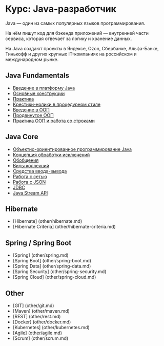 # Курс: Java-разработчик

Java — один из самых популярных языков программирования.

На нём пишут код для бэкенда приложений — внутренней части сервиса, которая отвечает за логику и хранение данных.

На Java создают проекты в Яндексе, Ozon, Сбербанке, Альфа-Банке, Тинькофф и других крупных IT-компаниях на российском и международном рынке.

## Java Fundamentals

+ [Введение в платформу Java](1-java-fundamentals/lvl1/1-java-fundamentals-level-1.md)
+ [Основные конструкции](1-java-fundamentals/lvl2/1-java-fundamentals-level-2.md)
+ [Практика](1-java-fundamentals/lvl3/1-java-fundamentals-level-3.md)
+ [Крестики-нолики в процедурном стиле](1-java-fundamentals/lvl4/1-java-fundamentals-level-4.md)
+ [Введение в ООП](1-java-fundamentals/lvl5/1-java-fundamentals-level-5.md)
+ [Продвинутое ООП](1-java-fundamentals/lvl6/1-java-fundamentals-level-6.md)
+ [Практика ООП и работа со строками](1-java-fundamentals/lvl7/1-java-fundamentals-level-7.md)

## Java Core

+ [Объектно-ориентированное программирование Java](2-java-core/lvl1/2-java-core-level-1.md)
+ [Концепция обработки исключений](2-java-core/lvl2/2-java-core-level-2.md)
+ [Обобщения](2-java-core/lvl3/2-java-core-level-3.md)
+ [Виды коллекций](2-java-core/lvl4/2-java-core-level-4.md)
+ [Средства ввода-вывода](2-java-core/lvl5/2-java-core-level-5.md)
+ [Работа с сетью](2-java-core/lvl6/2-java-core-level-6.md)
+ [Работа с JSON](2-java-core/lvl7/2-java-core-level-7.md)
+ [JDBC](2-java-core/lvl8/2-java-core-level-8.md)
+ [Java Stream API](2-java-core/lvl9/2-java-core-level-9.md)

## Hibernate

+ [Hibernate] (other/hibernate.md)
+ [Hibernate Criteria] (other/hibernate-criteria.md)

## Spring / Spring Boot

+ [Spring] (other/spring.md)
+ [Spring Boot] (other/spring-boot.md)
+ [Spring Data] (other/spring-data.md)
+ [Spring Security] (other/spring-security.md)
+ [Spring Cloud] (other/spring-cloud.md)

## Other

+ [GIT] (other/git.md)
+ [Maven] (other/maven.md)
+ [REST] (other/rest.md)
+ [Docker] (other/docker.md)
+ [Kubernetes] (other/kubernetes.md)
+ [Agile] (other/agile.md)
+ [Scrum] (other/scrum.md)
